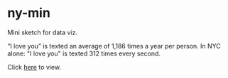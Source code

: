 # ny-min

Mini sketch for data viz.

“I love you” is texted an average of 1,186 times a year per person.
In NYC alone: "I love you" is texted 312 times every second.

Click [here](https://mjgomsa.github.io/ny-min/) to view.
